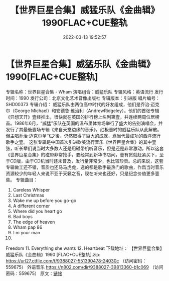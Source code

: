 ﻿---
title: 【世界巨星合集】威猛乐队《金曲辑》1990FLAC+CUE整轨
date: 2022-03-13 19:52:57
categories: 外语音乐
tags: [欧美]
---
# 【世界巨星合集】威猛乐队《金曲辑》1990[FLAC+CUE整轨]

专辑名称：世界巨星合集 -
Wham
演唱组合：威猛乐队
专辑风格：英语流行
发行时间：1990
发行公司：北京文化艺术音像出版社
专辑版本：引进版
唱片编号：SHD00373
专辑介绍：
威猛乐队由两位高中时代的好友组成，他们是乔治·迈克尔（George
Michael）和安德鲁·维治利（AndrewRidgeley）。他们的首张专辑《异想天开》壹经推出，很快就在英国的排行榜上名列第壹，并连续两周位居榜首。1986年6月，“威猛”乐队在英国的温布里体育场举行了盛大的告别演唱会，并发行了其最後壹场专辑《来自天堂边缘的音乐》。红极壹时的威猛乐队从此解散。但主唱乔治·迈克尔单飞之後，仍然取得了巨大的成就，爲当代最成功的西洋流行歌手之壹。
这张专辑是中国首次引进欧美流行音乐《世界巨星合集》的其中壹张，听长辈们说当时大多数人还是用磁带机听音乐，但是还是非常激动，所以这套《世界巨星合集》的磁带非常抢手，要经常到新华书店问，壹有货就赶紧买下，至于CD版，由于CD机当时还未普及，发行量非常少，也比较珍贵。总的来说，这套专辑做工还不错，音质也还马马虎虎，选的都是歌手最热门的歌曲，作爲当时音乐资源较少的年轻人来说不亚于天籁之音，现在听来也还好，只是纪念价值更多壹些。
专辑曲目：
01. Careless
Whisper
02. Last
Christmas
03. Wake me up
before you go-go
04. A different
corner
05. Where did you
heart go
06. Bad
boys
07. The edge of
heaven
08. Wham pap
86
09. I m your
man
10.
Freedom
11. Everything she
wants
12. Heartbeat
下载地址：
【世界巨星合集】威猛乐队《金曲辑》1990 [FLAC+CUE整轨].zip: https://url27.ctfile.com/f/9388027-551390478-24030c
（访问密码：559675）
外语音乐
https://n802.com/dir/9388027-39813360-b1c069
（访问密码：559675）
原文：[链接](https://blog.sina.com.cn/s/blog_1647c7e7601030w6t.html)